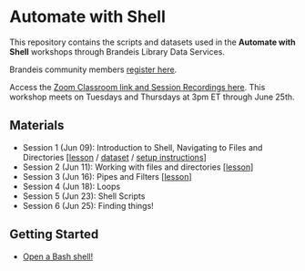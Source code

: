 # Automate with Shell

This repository contains the scripts and datasets used in the **Automate with Shell** workshops through Brandeis Library Data Services.

Brandeis community members [register here](https://calendar.library.brandeis.edu/calendar/workshops/shell2020).

Access the [Zoom Classroom link and Session Recordings here](https://docs.google.com/document/d/1-kjo4I40Ovu0-DXxMi9sfps7VhQmY-JF_lPx9cc9cM4/edit?usp=sharing).  This workshop meets on Tuesdays and Thursdays at 3pm ET through June 25th.

## Materials
- Session 1 (Jun 09):  Introduction to Shell, Navigating to Files and Directories [[lesson](https://github.com/DeisData/unix-shell/blob/master/session-1.md) / [dataset](https://github.com/DeisData/unix-shell/blob/master/data-shell.zip) / [setup instructions](http://swcarpentry.github.io/shell-novice/setup.html)]
- Session 2 (Jun 11):  Working with files and directories [[lesson](https://github.com/DeisData/unix-shell/blob/master/session-2.md)]
- Session 3 (Jun 16):  Pipes and Filters [[lesson](https://github.com/DeisData/unix-shell/blob/master/session-3.md)]
- Session 4 (Jun 18):  Loops
- Session 5 (Jun 23):  Shell Scripts
- Session 6 (Jun 25):  Finding things!

## Getting Started  
- [Open a Bash shell!](https://github.com/DeisData/unix-shell/blob/master/getting-started.md)
